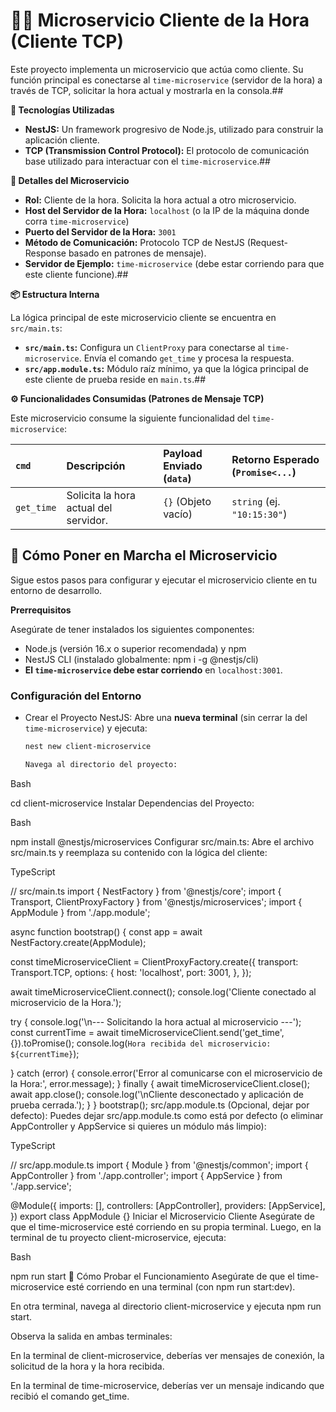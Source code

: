 # 🧑‍💻 Microservicio Cliente de la Hora (Cliente TCP)

Este proyecto implementa un microservicio que actúa como cliente. Su función principal es conectarse al `time-microservice` (servidor de la hora) a través de TCP, solicitar la hora actual y mostrarla en la consola.##

**🚀 Tecnologías Utilizadas**

* **NestJS:** Un framework progresivo de Node.js, utilizado para construir la aplicación cliente.
* **TCP (Transmission Control Protocol):** El protocolo de comunicación base utilizado para interactuar con el `time-microservice`.##

**📡 Detalles del Microservicio**

* **Rol:** Cliente de la hora. Solicita la hora actual a otro microservicio.
* **Host del Servidor de la Hora:** `localhost` (o la IP de la máquina donde corra `time-microservice`)
* **Puerto del Servidor de la Hora:** `3001`
* **Método de Comunicación:** Protocolo TCP de NestJS (Request-Response basado en patrones de mensaje).
* **Servidor de Ejemplo:** `time-microservice` (debe estar corriendo para que este cliente funcione).##

**📦 Estructura Interna**

La lógica principal de este microservicio cliente se encuentra en `src/main.ts`:

* **`src/main.ts`:** Configura un `ClientProxy` para conectarse al `time-microservice`. Envía el comando `get_time` y procesa la respuesta.
* **`src/app.module.ts`:** Módulo raíz mínimo, ya que la lógica principal de este cliente de prueba reside en `main.ts`.##

**⚙️ Funcionalidades Consumidas (Patrones de Mensaje TCP)**

Este microservicio consume la siguiente funcionalidad del `time-microservice`:

| `cmd`       | Descripción                          | Payload Enviado (`data`) | Retorno Esperado (`Promise<...`) |
| :---------- | :----------------------------------- | :----------------------- | :------------------------------- |
| `get_time`  | Solicita la hora actual del servidor. | `{}` (Objeto vacío)     | `string` (ej. `"10:15:30"`)      |

## 🚀 Cómo Poner en Marcha el Microservicio

Sigue estos pasos para configurar y ejecutar el microservicio cliente en tu entorno de desarrollo.

**Prerrequisitos**

Asegúrate de tener instalados los siguientes componentes:

* Node.js (versión 16.x o superior recomendada) y npm
* NestJS CLI (instalado globalmente: npm i -g @nestjs/cli)
* **El `time-microservice` debe estar corriendo** en `localhost:3001`.

### Configuración del Entorno

* Crear el Proyecto NestJS:
  Abre una **nueva terminal** (sin cerrar la del `time-microservice`) y ejecuta:

  ```bash
  nest new client-microservice

  Navega al directorio del proyecto:

Bash

cd client-microservice
Instalar Dependencias del Proyecto:

Bash

npm install @nestjs/microservices
Configurar src/main.ts:
Abre el archivo src/main.ts y reemplaza su contenido con la lógica del cliente:

TypeScript

// src/main.ts
import { NestFactory } from '@nestjs/core';
import { Transport, ClientProxyFactory } from '@nestjs/microservices';
import { AppModule } from './app.module';

async function bootstrap() {
  const app = await NestFactory.create(AppModule);

  const timeMicroserviceClient = ClientProxyFactory.create({
    transport: Transport.TCP,
    options: {
      host: 'localhost',
      port: 3001,
    },
  });

  await timeMicroserviceClient.connect();
  console.log('Cliente conectado al microservicio de la Hora.');

  try {
    console.log('\n--- Solicitando la hora actual al microservicio ---');
    const currentTime = await timeMicroserviceClient.send('get_time', {}).toPromise();
    console.log(`Hora recibida del microservicio: ${currentTime}`);

  } catch (error) {
    console.error('Error al comunicarse con el microservicio de la Hora:', error.message);
  } finally {
    await timeMicroserviceClient.close();
    await app.close();
    console.log('\nCliente desconectado y aplicación de prueba cerrada.');
  }
}
bootstrap();
src/app.module.ts (Opcional, dejar por defecto):
Puedes dejar src/app.module.ts como está por defecto (o eliminar AppController y AppService si quieres un módulo más limpio):

TypeScript

// src/app.module.ts
import { Module } from '@nestjs/common';
import { AppController } from './app.controller';
import { AppService } from './app.service';

@Module({
  imports: [],
  controllers: [AppController],
  providers: [AppService],
})
export class AppModule {}
Iniciar el Microservicio Cliente
Asegúrate de que el time-microservice esté corriendo en su propia terminal. Luego, en la terminal de tu proyecto client-microservice, ejecuta:

Bash

npm run start
🧪 Cómo Probar el Funcionamiento
Asegúrate de que el time-microservice esté corriendo en una terminal (con npm run start:dev).

En otra terminal, navega al directorio client-microservice y ejecuta npm run start.

Observa la salida en ambas terminales:

En la terminal de client-microservice, deberías ver mensajes de conexión, la solicitud de la hora y la hora recibida.

En la terminal de time-microservice, deberías ver un mensaje indicando que recibió el comando get_time.